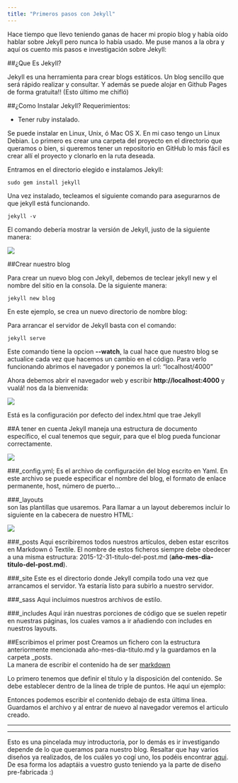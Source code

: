 ```yaml
---
title: "Primeros pasos con Jekyll"
---
```


Hace tiempo que llevo teniendo ganas de hacer mi propio blog y había oído hablar sobre Jekyll pero nunca lo había usado. Me puse manos a la obra y aquí os cuento mis pasos e investigación sobre Jekyll:

##¿Que Es Jekyll?

Jekyll es una herramienta para crear blogs estáticos. Un blog sencillo que será rápido realizar y consultar. Y además se puede alojar en Github Pages de forma gratuita!! (Esto último me chifló)

##¿Como Instalar Jekyll? 
Requerimientos:  
- Tener ruby instalado.

Se puede instalar en Linux, Unix, ó Mac OS X. En mi caso tengo un Linux Debian.
Lo primero es crear una carpeta del proyecto en el directorio que queramos o bien, si queremos tener un repositorio en GitHub lo más fácil es crear allí el proyecto y clonarlo en la ruta deseada. 

Entramos en el directorio elegido e instalamos Jekyll:

    sudo gem install jekyll  

Una vez instalado, tecleamos el siguiente comando para asegurarnos de que jekyll está funcionando. 

    jekyll -v  

El comando debería mostrar la versión de Jekyll, justo de la siguiente manera:

![](https://s3.amazonaws.com/f.cl.ly/items/3U2h3P0S190V293B3g1F/Selecci%C3%B3n_005.png)

##Crear nuestro blog

Para crear un nuevo blog con Jekyll, debemos de teclear jekyll new y el nombre del sitio en la consola. De la siguiente manera:

    jekyll new blog

En este ejemplo, se crea un nuevo directorio de nombre blog:

Para arrancar el servidor de Jekyll basta con el comando:

    jekyll serve

Este comando tiene la opcion **--watch**, la cual hace que nuestro blog se actualice cada vez que hacemos un cambio en el código.
Para verlo funcionando abrimos el navegador y ponemos la url: “localhost/4000”

Ahora debemos abrir el navegador web y escribir **http://localhost:4000** y vualá! nos da la bienvenida:

![](https://s3.amazonaws.com/f.cl.ly/items/3J2f0x2g1W29031I2v0c/Selecci%C3%B3n_003.png)
 
Está es la configuración por defecto del index.html que trae Jekyll

##A tener en cuenta
Jekyll maneja una estructura de documento específico, el cual tenemos que seguir, para que el blog pueda funcionar correctamente.

![](https://s3.amazonaws.com/f.cl.ly/items/2G0i3U013s2p0P1x2t2Y/Selecci%C3%B3n_002.png) 

###_config.yml; 
Es el archivo de configuración del blog escrito en Yaml. En este archivo se puede especificar el nombre del blog, el formato de enlace permanente, host, número de puerto...

###_layouts  
son las plantillas que usaremos. Para llamar a un layout deberemos incluir lo siguiente en la cabecera de nuestro HTML:

![](https://s3.amazonaws.com/f.cl.ly/items/0l3F3h0T2b2n2Z142w1s/Selecci%C3%B3n_004.png)


###_posts 
Aqui escribiremos todos nuestros artículos, deben estar escritos en Markdown ó Textile. El nombre de estos ficheros siempre debe obedecer a una misma estructura: 2015-12-31-titulo-del-post.md (**año-mes-dia-titulo-del-post.md**).

###_site
Este es el directorio donde Jekyll compila todo una vez que arrancamos el servidor. Ya estaría listo para subirlo a nuestro servidor.

###_sass
Aqui incluimos nuestros archivos de estilo.

###_includes
Aquí irán nuestras porciones de código que se suelen repetir en nuestras páginas, los cuales vamos a ir añadiendo con includes en nuestros layouts. 

##Escribimos el primer post
Creamos un fichero con la estructura anteriormente mencionada año-mes-dia-titulo.md y la guardamos en la carpeta _posts.  
La manera de escribir el contenido ha de ser [markdown]( https://es.wikipedia.org/wiki/Markdown)

Lo primero tenemos que definir el título y la disposición del contenido. Se debe establecer dentro de la línea de triple de puntos. He aquí un ejemplo:

Entonces podemos escribir el contenido debajo de esta última línea.
Guardamos el archivo y al entrar de nuevo al navegador veremos el articulo creado.

***
***

Esto es una pincelada muy introductoria, por lo demás es ir investigando depende de lo que queramos para nuestro blog. 
Resaltar que hay varios diseños ya realizados, de los cuáles yo cogí uno, los podéis encontrar [aqui](http://jekyllthemes.org/).  
De esa forma los adaptáis a vuestro gusto teniendo ya la parte de diseño pre-fabricada :)
